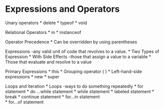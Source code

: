 
# Expressions and Operators #

Unary operators
	* delete
	* typeof 
	* void

Relational Operators
	* in
	* instanceof

Operator Precedence
	* Can be overridden by using parentheses

Expressions -any valid unit of code that revolves to a value.
	* Two Types of Expression
		* With Side Effects -those that assign a value to a variable
		* Those that evaluate and resolve to a value

Primary Expressions
	* this
	* Grouping operator ( )
	* Left-hand-side expressions 
		* new
		* super

Loops and iteration
	* Loops -ways to do something repeatedly
		* for statement
		* do ...while statement
		* while statement
		* labeled statement
		* break
		* continue statement
		* for...in statement	
		* for...of statement
